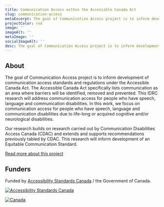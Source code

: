 ```yaml
---
title: Communication Access within the Accessible Canada Act
slug: communication-access
metaExcerpt: The goal of Communication Access project is to inform development of communication access standards and regulations under the Accessible Canada Act.
projectColor: red
image: ''
imageAlt: ''
metaImage: ''
socialImageAlt: ''
desc: The goal of Communication Access project is to inform development of communication access standards and regulations under the Accessible Canada Act.
---
```

## About

The goal of Communication Access project is to inform development of communication access standards and regulations under the Accessible Canada Act. The Accessible Canada Act specifically lists communication as an area where barriers will be identified, removed and prevented. This IDRC research will address communication access for people who have speech, language and communication disabilities. In this work, we focus on communication access for people who have speech, language and communication disabilities due to life-long or acquired cognitive and/or neurological disabilities.

Our research builds on research carried out by Communication Disabilities Access Canada (CDAC) and extends and supports recommendations previously tabled by CDAC. This research will inform development of an Equitable Communication Standard.

[Read more about this project](https://idrc.ocadu.ca/projects/communication-access-within-the-accessible-canada-act/)

## Funders

Funded by [Accessibility Standards Canada](https://accessible.canada.ca) / the Government of Canada.

[![Accessibility Standards Canada](/assets/uploads/asc.png)](https://accessible.canada.ca/)

[![Canada](/assets/uploads/canada.svg)](https://www.canada.ca/en.html)
